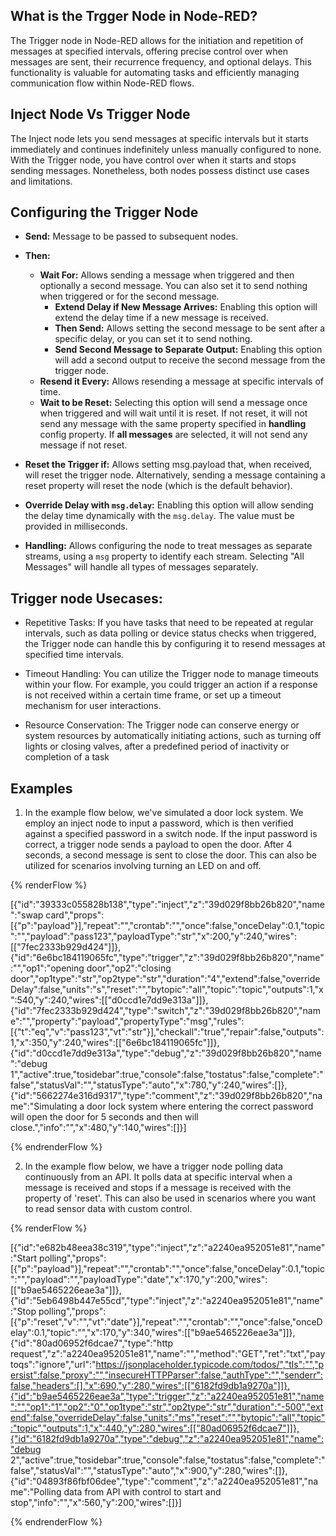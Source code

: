 ## What is the Trgger Node in Node-RED?

The Trigger node in Node-RED allows for the initiation and repetition of messages at specified intervals, offering precise control over when messages are sent, their recurrence frequency, and optional delays. This functionality is valuable for automating tasks and efficiently managing communication flow within Node-RED flows.

## Inject Node Vs Trigger Node

The Inject node lets you send messages at specific intervals but it starts immediately and continues indefinitely unless manually configured to none. With the Trigger node, you have control over when it starts and stops sending messages. Nonetheless, both nodes possess distinct use cases and limitations.

## Configuring the Trigger Node

- **Send:** Message to be passed to subsequent nodes.

- **Then:**
  - **Wait For:** Allows sending a message when triggered and then optionally a second message. You can also set it to send nothing when triggered or for the second message.
    - **Extend Delay if New Message Arrives:** Enabling this option will extend the delay time if a new message is received.
    - **Then Send:** Allows setting the second message to be sent after a specific delay, or you can set it to send nothing.
    - **Send Second Message to Separate Output:** Enabling this option will add a second output to receive the second message from the trigger node.
  - **Resend it Every:** Allows resending a message at specific intervals of time.
  - **Wait to be Reset:** Selecting this option will send a message once when triggered and will wait until it is reset. If not reset, it will not send any message with the same property specified in **handling** config property. If **all messages** are selected, it will not send any message if not reset.

- **Reset the Trigger if:** Allows setting msg.payload that, when received, will reset the trigger node. Alternatively, sending a message containing a reset property will reset the node (which is the default behavior).
   
- **Override Delay with `msg.delay`:** Enabling this option will allow sending the delay time dynamically with the `msg.delay`. The value must be provided in milliseconds.
- **Handling:** Allows configuring the node to treat messages as separate streams, using a `msg` property to identify each stream. Selecting "All Messages" will handle all types of messages separately.

## Trigger node Usecases:

- Repetitive Tasks: If you have tasks that need to be repeated at regular intervals, such as data polling or device status checks when triggered, the Trigger node can handle this by configuring it to resend messages at specified time intervals.

- Timeout Handling: You can utilize the Trigger node to manage timeouts within your flow. For example, you could trigger an action if a response is not received within a certain time frame, or set up a timeout mechanism for user interactions.

- Resource Conservation: The Trigger node can conserve energy or system resources by automatically initiating actions, such as turning off lights or closing valves, after a predefined period of inactivity or completion of a task

## Examples

1. In the example flow below, we've simulated a door lock system. We employ an inject node to input a password, which is then verified against a specified password in a switch node. If the input password is correct, a trigger node sends a payload to open the door. After 4 seconds, a second message is sent to close the door. This can also be utilized for scenarios involving turning an LED on and off.

{% renderFlow %}

[{"id":"39333c055828b138","type":"inject","z":"39d029f8bb26b820","name":"swap card","props":[{"p":"payload"}],"repeat":"","crontab":"","once":false,"onceDelay":0.1,"topic":"","payload":"pass123","payloadType":"str","x":200,"y":240,"wires":[["7fec2333b929d424"]]},{"id":"6e6bc184119065fc","type":"trigger","z":"39d029f8bb26b820","name":"","op1":"opening door","op2":"closing door","op1type":"str","op2type":"str","duration":"4","extend":false,"overrideDelay":false,"units":"s","reset":"","bytopic":"all","topic":"topic","outputs":1,"x":540,"y":240,"wires":[["d0ccd1e7dd9e313a"]]},{"id":"7fec2333b929d424","type":"switch","z":"39d029f8bb26b820","name":"","property":"payload","propertyType":"msg","rules":[{"t":"eq","v":"pass123","vt":"str"}],"checkall":"true","repair":false,"outputs":1,"x":350,"y":240,"wires":[["6e6bc184119065fc"]]},{"id":"d0ccd1e7dd9e313a","type":"debug","z":"39d029f8bb26b820","name":"debug 1","active":true,"tosidebar":true,"console":false,"tostatus":false,"complete":"false","statusVal":"","statusType":"auto","x":780,"y":240,"wires":[]},{"id":"5662274e316d9317","type":"comment","z":"39d029f8bb26b820","name":"Simulating a door lock system where entering the correct password will open the door for 5 seconds and then will close.","info":"","x":480,"y":140,"wires":[]}]

{% endrenderFlow %}

2. In the example flow below, we have a trigger node polling data continuously from an API. It polls data at specific interval when a message is received and stops if a message is received with the property of 'reset'. This can also be used in scenarios where you want to read sensor data with custom control. 

{% renderFlow %}

[{"id":"e682b48eea38c319","type":"inject","z":"a2240ea952051e81","name":"Start polling","props":[{"p":"payload"}],"repeat":"","crontab":"","once":false,"onceDelay":0.1,"topic":"","payload":"","payloadType":"date","x":170,"y":200,"wires":[["b9ae5465226eae3a"]]},{"id":"5eb6498b447e55cd","type":"inject","z":"a2240ea952051e81","name":"Stop polling","props":[{"p":"reset","v":"","vt":"date"}],"repeat":"","crontab":"","once":false,"onceDelay":0.1,"topic":"","x":170,"y":340,"wires":[["b9ae5465226eae3a"]]},{"id":"80ad06952f6dcae7","type":"http request","z":"a2240ea952051e81","name":"","method":"GET","ret":"txt","paytoqs":"ignore","url":"https://jsonplaceholder.typicode.com/todos/","tls":"","persist":false,"proxy":"","insecureHTTPParser":false,"authType":"","senderr":false,"headers":[],"x":690,"y":280,"wires":[["6182fd9db1a9270a"]]},{"id":"b9ae5465226eae3a","type":"trigger","z":"a2240ea952051e81","name":"","op1":"1","op2":"0","op1type":"str","op2type":"str","duration":"-500","extend":false,"overrideDelay":false,"units":"ms","reset":"","bytopic":"all","topic":"topic","outputs":1,"x":440,"y":280,"wires":[["80ad06952f6dcae7"]]},{"id":"6182fd9db1a9270a","type":"debug","z":"a2240ea952051e81","name":"debug 2","active":true,"tosidebar":true,"console":false,"tostatus":false,"complete":"false","statusVal":"","statusType":"auto","x":900,"y":280,"wires":[]},{"id":"04893f86fbf06dee","type":"comment","z":"a2240ea952051e81","name":"Polling data from API with control to start and stop","info":"","x":560,"y":200,"wires":[]}]

{% endrenderFlow %}


